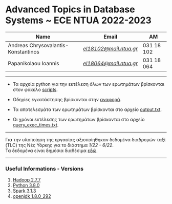 # Advanced Topics in Database Systems ~ ECE NTUA 2022-2023

| Name                                | Εmail                  | AM         |
| ----------------------------------- | ---------------------- | ---------- |
| Andreas Chrysovalantis-Konstantinos | *el18102@mail.ntua.gr* | 031 18 102 |
| Papanikolaou Ioannis                | *el18064@mail.ntua.gr* | 031 18 064 |

---

- Τα αρχεία python για την εκτέλεση όλων των ερωτημάτων βρίσκονται στον φάκελo [scripts](https://github.com/ValantisAndreas/Advanced-DB/tree/master/scripts).

- Οδηγίες εγκατάστησης βρίσκονται στην [αναφορά](https://github.com/ValantisAndreas/Advanced-DB/blob/master/report.pdf).

- Τα αποτελεσμάτα των ερωτημάτων βρίσκονται στο αρχείο [output.txt](https://github.com/ValantisAndreas/Advanced-DB/blob/master/outputs.txt).
- Οι χρόνοι εκτέλεσης των ερωτημάτων βρίσκονται στο αρχείο [query_exec_times.txt](https://github.com/ValantisAndreas/Advanced-DB/blob/master/query_exec_times.txt).

--- 

Για την υλοποίηση της εργασίας αξιοποίηθηκαν δεδομένα  διαδρομών ταξί (TLC) της Νές Υόρκης για το διάστημα _1/22 - 6/22_. <br>
Τα δεδομένα είναι δημόσια διαθέσιμα [εδώ](https://www.nyc.gov/site/tlc/about/tlc-trip-record-data.page).

---

### Useful Informations - Versions 

1. [Hadoop 2.7.7](https://hadoop.apache.org/)
2. [Python 3.8.0](https://www.python.org/)
3. [Spark 3.1.3](https://spark.apache.org/docs/3.1.3/)
4. [openjdk 1.8.0_292](https://openjdk.org/)
